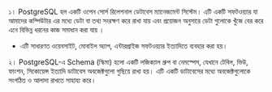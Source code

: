 ১। PostgreSQL হল একটি ওপেন সোর্স রিলেশনাল ডেটাবেস ম্যানেজমেন্ট সিস্টেম। এটি একটি সফটওয়্যার যা আমাদের কম্পিউটার এর মধ্যে ডেটা বা তথ্য সংরক্ষণ করে রাখা যায় এবং প্রয়োজন অনুসারে ডেটা গুলোকে খুঁজে বের করে এনে বিভিন্ন ধরনের কাজ সমাধান করা যায় । 
- এটি সাধারণত ওয়েবসাইট, মোবাইল অ্যাপ, এন্টারপ্রাইজ সফটওয়্যার ইত্যাদিতে ব্যবহার করা হয়।

২। PostgreSQL-এ Schema (স্কিমা) হলো একটি লজিক্যাল গ্রুপ বা নেমস্পেস, যেখানে টেবিল, ভিউ, ফাংশন, সিকোয়েন্স ইত্যাদি ডাটাবেস অবজেক্টগুলো গুছিয়ে রাখা হয়। এটি একটি ডাটাবেসের মধ্যে অবজেক্টগুলোকে সংগঠিত ও আলাদা রাখতে সাহায্য করে।

